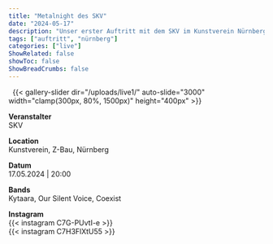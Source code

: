 ```yaml
---
title: "Metalnight des SKV"
date: "2024-05-17"
description: "Unser erster Auftritt mit dem SKV im Kunstverein Nürnberg"
tags: ["auftritt", "nürnberg"]
categories: ["live"]
ShowRelated: false
showToc: false
ShowBreadCrumbs: false
---
```


&nbsp;
{{< gallery-slider dir="/uploads/live1/" auto-slide="3000" width="clamp(300px, 80%, 1500px)" height="400px" >}}

**Veranstalter**  
SKV

**Location**  
Kunstverein, Z-Bau, Nürnberg  

**Datum**  
17.05.2024 | 20:00  

**Bands**  
Kytaara, Our Silent Voice, Coexist  

**Instagram**  
{{< instagram C7G-PUvtI-e >}}  
{{< instagram C7H3FlXtU55 >}}